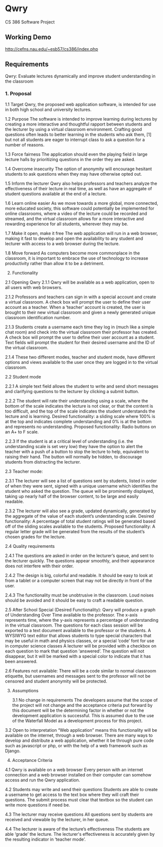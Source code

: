 # Qwry
CS 386 Software Project 

## Working Demo
http://cefns.nau.edu/~esb57/cs386/index.php

## Requirements
Qwry: Evaluate lectures dynamically and improve student understanding in the classroom

### 1. Proposal

1.1 Target 
Qwry, the proposed web application software, is intended for use in both high school and university lectures. 

1.2 Purpose
The software is intended to improve learning during lectures by creating a more interactive and thoughtful rapport between students and the lecturer by using a virtual classroom environment. Crafting good questions often leads to better learning in the students who ask them, [1] but not all students are eager to interrupt class to ask a question for a number of reasons.

1.3 Force fairness
The application should even the playing field in large lecture halls by prioritizing questions in the order they are asked. 

1.4 Overcome insecurity
The option of anonymity will encourage hesitant students to ask questions when they may have otherwise opted out. 

1.5 Inform the lecturer
Qwry also helps professors and teachers analyze the effectiveness of their lecture in real time, as well as have an aggregate of student questions available at the end of a lecture. 

1.6 Learn online easier
As we move towards a more global, more connected, more educated society, this software could potentially be implemented for online classrooms, where a video of the lecture could be recorded and streamed, and the virtual classroom allows for a more interactive and rewarding experience for all students, wherever they may be.

1.7 Make it open, make it free
The web application will run in a web browser, making it fast to develop and open the availability to any student and lecturer with access to a web browser during the lecture. 

1.8 Move forward
As computers become more commonplace in the classroom, it is important to embrace the use of technology to increase productivity rather than allow it to be a detriment. 





2. Functionality

2.1 Opening Qwry
2.1.1 Qwry will be available as a web application, open to all users with web browsers.

2.1.2 Professors and teachers can sign in with a special account  and create a virtual classroom.
A check box will prompt the user to define their user account as a teacher.
When a ‘teacher’ account is created, the user is brought to their new virtual classroom and given a newly generated unique classroom identification number.

2.1.3 Students create a username each time they log in (much like a simple chat room) and check into the virtual classroom their professor has created.
A check box will prompt the user to define their user account as a student.
Text fields will prompt the student for their desired username and the ID of the virtual classroom.

2.1.4 These two different modes, teacher and student mode, have different options and views available to the user once they are logged in to the virtual classroom.


2.2 Student mode

2.2.1 A simple text field allows the student to write and send short messages and clarifying questions to the lecturer by clicking a submit button. 

2.2.2 The student will rate their understanding using a scale, where the bottom of the scale indicates the lecture is not clear, or that the content is too difficult, and the top of the scale indicates the student understands the lecture and is learning.
Desired functionality: a sliding scale where 100% is at the top and indicates complete understanding and 0% is at the bottom and represents no understanding.
Proposed functionality: Radio buttons on an A+ to F scale.

2.2.3 If the student is at a critical level of understanding (i.e. the understanding scale is set very low) they have the option to alert the teacher with a push of a button to stop the lecture to help, equivalent to raising their hand.
The button will normally be hidden, to discourage students from distracting the lecturer.




2.3 Teacher mode:

2.3.1 The lecturer will see a list of questions sent by students, listed in order of when they were sent, signed with a unique username which identifies the student who asked the question.
The queue will be prominently displayed, taking up nearly half of the browser content, to be large and easily readable.

2.3.2 The lecturer will also see a grade, updated dynamically, generated by the aggregate of the value of each student’s understanding scale.
Desired functionality: A percentage of total student ratings will be generated based off of the sliding scales available to the students.
Proposed functionality: A regular letter grade will be generated from the results of the student’s chosen grades for the lecture.

2.4 Quality requirements

2.4.1 The questions are asked in order on the lecturer’s queue, and sent to the lecturer quickly. The questions appear smoothly, and their appearance does not interfere with their order.

2.4.2 The design is big, colorful and readable. It should be easy to look at from a tablet or a computer screen that may not be directly in front of the user.

2.4.3 The functionality must be unobtrusive in the classroom. Loud noises should be avoided and it should be easy to craft a readable question.

2.5 After School Special (Desired Functionality):
Qwry will produce a graph of Understanding Over Time available to the professor. The x-axis represents time, where the y-axis represents a percentage of understanding in the virtual classroom.
The questions for each class session will be exported to a text document available to the professor or the students.
A WYSIWYG text editor that allows students to type special characters that may be useful in math and physics classes, or a special ‘code’ font for use in computer science classes
A lecturer will be provided with a checkbox on each question to mark that question ‘answered’. The question will not disappear, but it will be marked with a special color to indicate that it has been answered.

2.6 Features not available:
There will be a code similar to normal classroom etiquette, but usernames and messages sent to the professor will not be censored and student anonymity will be protected.




3. Assumptions

	3.1 No change in requirements
The developers assume that the scope of the project will not change and the acceptance criteria put forward by this document will be the determining factor in whether or not the development application is successful. This is assumed due to the use of the Waterfall Model as a development process for this project.

3.2 Open to interpretation
“Web application” means this functionality will be available on the internet, through a web browser. There are many ways to develop and distribute a web application, whether it be through pure code such as javascript or php, or with the help of a web framework such as Django.

4. Acceptance Criteria

4.1 Qwry is available on a web browser
Every person with an internet connection and a web browser installed on their computer can somehow access and run the Qwry application.

4.2 Students may write and send their questions
Students are able to create a username to get access to the text box where they will craft their questions. The submit process must clear that textbox so the student can write more questions if need be.

4.3 The lecturer may receive questions
All questions sent by students are received and viewable by the lecturer, in her queue.

4.4  The lecturer is aware of the lecture’s effectiveness
The students are able ‘grade’ the lecture. The lecturer's effectiveness is accurately given by the resulting indicator in ‘teacher mode’.

